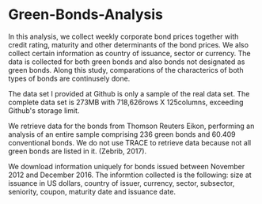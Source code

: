 # Green-Bonds-Analysis
In this analysis, we collect weekly corporate bond prices together with credit rating, maturity and other determinants of the bond prices. We also collect certain information as country of issuance, sector or currency. The data is collected for both green bonds and also bonds not designated as green bonds. Along this study, comparations of the characterics of both types of bonds are continusely done. 

The data set I provided at Github is only a sample of the real data set. The complete data set is 273MB with 718,626rows X 125columns, exceeding Github's storage limit.

We retrieve data for the bonds from Thomson Reuters Eikon, performing an analysis of an entire sample comprising 236 green bonds and 60.409 conventional bonds. We do not use TRACE to retrieve data because not all green bonds are listed in it. (Zebrib, 2017).

We download information uniquely for bonds issued between November 2012 and December 2016. The informtion collected is the following: size at issuance in US dollars, country of issuer, currency, sector, subsector, seniority, coupon, maturity date and issuance date.
